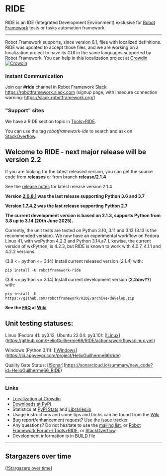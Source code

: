 # RIDE

RIDE is an IDE (Integrated Development Environment) exclusive for [Robot Framework](https://robotframework.org) tests or tasks automation framework.

----

Robot Framework supports, since version 6.1, files with localized definitions. RIDE was updated to accept those files, and we are working on a localization project to have its GUI in the same languages supported by Robot Framework.
You can help in this localization project at [Crowdin](https://crowdin.com/project/robotframework-ride) [![Crowdin](https://badges.crowdin.net/robotframework-ride/localized.svg)](https://crowdin.com/project/robotframework-ride)


### Instant Communication

Join our **#ride** channel in Robot Framework Slack: https://robotframework.slack.com
(signup page, with insecure connection warning: https://slack.robotframework.org/)

### "Support" sites

We have a RIDE section topic in [Tools>RIDE](https://forum.robotframework.org/c/tools/ride/21).

You can use the tag *robotframework-ide* to search and ask on [StackOverflow](https://stackoverflow.com/questions/tagged/robotframework-ide).

## **Welcome to RIDE - next major release will be version 2.2**

If you are looking for the latest released version, you can get the source code from **[releases](https://github.com/robotframework/RIDE/releases)** or from branch **[release/2.1.4](https://github.com/robotframework/RIDE/tree/release/2.1.4)**

See the [release notes](https://github.com/robotframework/RIDE/blob/master/doc/releasenotes/ride-2.1.4.rst) for latest release version 2.1.4

**Version [2.0.8.1](https://github.com/robotframework/RIDE/tree/release/2.0.8.1) was the last release supporting Python 3.6 and 3.7**

**Version [1.7.4.2](https://github.com/robotframework/RIDE/tree/release/1.7.4.2) was the last release supporting Python 2.7**


**The current development version is based on 2.1.3, supports Python from 3.8 up to 3.14 (20th June 2025).**

Currently, the unit tests are tested on Python 3.10, 3.11 and 3.13 (3.13 is the recommended version).
We now have an experimental workflow on Fedora Linux 41, with wxPython 4.2.3 and Python 3.14.a7.
Likewise, the current version of wxPython, is 4.2.3, but RIDE is known to work with 4.0.7, 4.1.1 and 4.2.2 versions.

(3.8 &lt;= python &lt;= 3.14) Install current released version (*2.1.4*) with:

`pip install -U robotframework-ride`

(3.8 &lt;= python &lt;= 3.14) Install current development version (**2.2dev??**) with:

`pip install -U https://github.com/robotframework/RIDE/archive/develop.zip`

**See the [FAQ](https://github.com/robotframework/RIDE/wiki/F%2eA%2eQ%2e) at [Wiki](https://github.com/robotframework/RIDE/wiki)**



## Unit testing statuses:

Linux (Fedora 41: py3.13, Ubuntu 22.04: py3.10): [[!Linux](https://img.shields.io/github/actions/workflow/status/HelioGuilherme66/RIDE/linux.yml)](https://github.com/HelioGuilherme66/RIDE/actions/workflows/linux.yml)

Windows (Python 3.11): [[!Windows](https://ci.appveyor.com/api/projects/status/github/HelioGuilherme66/RIDE?branch=master&svg=true)](https://ci.appveyor.com/project/HelioGuilherme66/ride)

Quality Gate Status: [[!Sonar](https://sonarcloud.io/api/project_badges/measure?project=HelioGuilherme66_RIDE&metric=alert_status)](https://sonarcloud.io/summary/new_code?id=HelioGuilherme66_RIDE)

----
### Links

* [Localization at Crowdin](https://crowdin.com/project/robotframework-ride)
* [Downloads at PyPi](https://pypi.python.org/pypi/robotframework-ride)
* Statistics at [PyPi Stats](https://pypistats.org/packages/robotframework-ride) and [Libraries.io](https://libraries.io/pypi/robotframework-ride)
* Usage instructions and some tips and tricks can be found from the [Wiki](https://github.com/robotframework/RIDE/wiki)
* Bug report/enhancement request? Use the [issue tracker](https://github.com/robotframework/RIDE/issues)
* Any questions? Do not hesitate to use the [mailing list](https://groups.google.com/group/robotframework-users/), or [Robot Framework Forum->Tools>RIDE](https://forum.robotframework.org/c/tools/ride/21), or [StackOverflow](https://stackoverflow.com/questions/tagged/robotframework-ide).
* Development information is in [BUILD](https://github.com/robotframework/RIDE/blob/master/BUILD.rest) file

---

## Stargazers over time

[[!Stargazers over time](https://starchart.cc/robotframework/RIDE.svg)]
